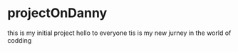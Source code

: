 # projectOnDanny
this is my initial project
hello to everyone tis is my new jurney in the world of codding

